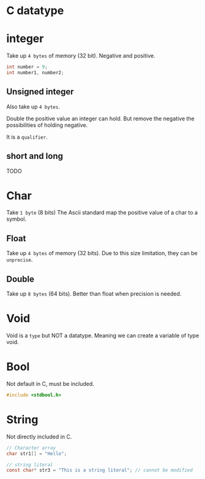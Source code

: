 # C datatype

# integer

Take up `4 bytes` of memory (32 bit).
Negative and positive.

```c
int number = 9;
int number1, number2;
```

## Unsigned integer

Also take up `4 bytes`.

Double the positive value an integer can hold.
But remove the negative the possibilities of holding negative.

It is a `qualifier`.

## short and long

TODO

# Char

Take `1 byte` (8 bits)
The Ascii standard map the positive value of a char to a symbol.

## Float

Take up `4 bytes` of memory (32 bits).
Due to this size limitation, they can be `unprecise`.

## Double

Take up `8 bytes` (64 bits).
Better than float when precision is needed.

# Void

Void is a `type` but NOT a datatype. Meaning we can create a variable of type void.

# Bool

Not default in C, must be included.

```c
#include <stdbool.h>
```

# String

Not directly included in C.

```c
// Character array
char str1[] = "Hello";

// string literal
const char* str3 = "This is a string literal"; // cannot be modified
```
